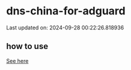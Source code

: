 # dns-china-for-adguard

Last updated on: 2024-09-28 00:22:26.818936

## how to use

[See here](https://github.com/AdguardTeam/AdGuardHome/wiki/Configuration#upstreams-from-file)